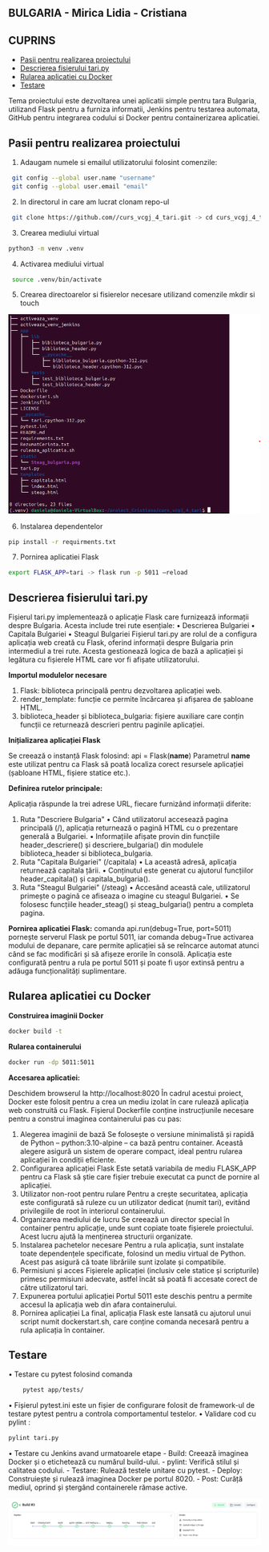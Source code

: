 ## BULGARIA - Mirica Lidia - Cristiana

## CUPRINS
- [Pasii pentru realizarea proiectului](#pasii-pentru-realizarea-proiectului)
- [Descrierea fisierului tari.py](#descrierea-fisierului-tari.py)
- [Rularea aplicatiei cu Docker](#rularea-aplicatiei-cu-docker)
- [Testare](#testare)

Tema proiectului este dezvoltarea unei aplicatii simple pentru tara Bulgaria, utilizand Flask pentru a furniza informatii, Jenkins pentru testarea automata, GitHub pentru integrarea codului si Docker pentru containerizarea aplicatiei.

## Pasii pentru realizarea proiectului

1.	Adaugam numele si emailul utilizatorului folosint comenzile:
```bash
 git config --global user.name "username"
 git config --global user.email "email"
```
2.	In directorul in care am lucrat clonam repo-ul 
```bash
 git clone https://github.com//curs_vcgj_4_tari.git -> cd curs_vcgj_4_tari
```
3.	Crearea mediului virtual 
```bash
python3 -m venv .venv
```
4.	Activarea mediului virtual 
```bash
 source .venv/bin/activate
```
5.	Crearea directoarelor si fisierelor necesare utilizand comenzile mkdir si touch 

![structura](/static/structura.png)

6.	Instalarea dependentelor 
```bash
pip install -r requirments.txt
```
7.	Pornirea aplicatiei Flask 
```bash
export FLASK_APP=tari -> flask run -p 5011 –reload
```
## Descrierea fisierului tari.py

Fișierul tari.py implementează o aplicație Flask care furnizează informații despre Bulgaria. Acesta include trei rute esențiale:
•	Descrierea Bulgariei
•	Capitala Bulgariei
•	Steagul Bulgariei
Fișierul tari.py are rolul de a configura aplicația web creată cu Flask, oferind informații despre Bulgaria prin intermediul a trei rute. Acesta gestionează logica de bază a aplicației și legătura cu fișierele HTML care vor fi afișate utilizatorului.

 **Importul modulelor necesare**
 
1.	Flask: biblioteca principală pentru dezvoltarea aplicației web.
2.	render_template: funcție ce permite încărcarea și afișarea de șabloane HTML.
3.	biblioteca_header și biblioteca_bulgaria: fișiere auxiliare care conțin funcții ce returnează  descrieri pentru paginile aplicației.

 **Inițializarea aplicației Flask** 
 
Se creează o instanță Flask folosind: api = Flask(__name__)
Parametrul __name__ este utilizat pentru ca Flask să poată localiza corect resursele aplicației (șabloane HTML, fișiere statice etc.).

 **Definirea rutelor principale:**
 
 Aplicația răspunde la trei adrese URL, fiecare furnizând informații diferite:
1.	 Ruta "Descriere Bulgaria" 
•	Când utilizatorul accesează pagina principală (/), aplicația returnează o pagină HTML cu o prezentare generală a Bulgariei.
•	Informațiile afișate provin din funcțiile header_descriere() și descriere_bulgaria() din modulele biblioteca_header si  biblioteca_bulgaria.
2.  Ruta "Capitala Bulgariei" (/capitala)
•	La această adresă, aplicația returnează capitala țării.
•	Conținutul este generat cu ajutorul funcțiilor header_capitala() și capitala_bulgaria().
3. Ruta "Steagul Bulgariei" (/steag)
•	Accesând această cale, utilizatorul primește o pagină ce afiseaza o imagine cu steagul Bulgariei.
•	Se folosesc funcțiile header_steag() și steag_bulgaria() pentru a completa pagina.

 **Pornirea aplicatiei Flask:** 
comanda api.run(debug=True, port=5011) pornește serverul Flask pe portul 5011, iar comanda debug=True activarea modului de depanare, care permite aplicației să se reîncarce automat atunci când se fac modificări și să afișeze erorile în consolă.
Aplicația este configurată pentru a rula pe portul 5011 și poate fi ușor extinsă pentru a adăuga funcționalități suplimentare.

## Rularea aplicatiei cu Docker

**Construirea imaginii Docker**

```bash
docker build -t 
```

**Rularea containerului** 

```bash
docker run -dp 5011:5011 
```
**Accesarea aplicatiei:** 

Deschidem browserul la http://localhost:8020 
În cadrul acestui proiect, Docker este folosit pentru a crea un mediu izolat în care rulează aplicația web construită cu Flask. Fișierul Dockerfile conține instrucțiunile necesare pentru a construi imaginea containerului pas cu pas:
1. Alegerea imaginii de bază
Se folosește o versiune minimalistă și rapidă de Python – python:3.10-alpine – ca bază pentru container. Această alegere asigură un sistem de operare compact, ideal pentru rularea aplicației în condiții eficiente.
2. Configurarea aplicației Flask
Este setată variabila de mediu FLASK_APP pentru ca Flask să știe care fișier trebuie executat ca punct de pornire al aplicației.
3. Utilizator non-root pentru rulare
Pentru a crește securitatea, aplicația este configurată să ruleze cu un utilizator dedicat (numit tari), evitând privilegiile de root în interiorul containerului.
4. Organizarea mediului de lucru
Se creează un director special în container pentru aplicație, unde sunt copiate toate fișierele proiectului. Acest lucru ajută la menținerea structurii organizate.
5. Instalarea pachetelor necesare
Pentru a rula aplicația, sunt instalate toate dependențele specificate, folosind un mediu virtual de Python. Acest pas asigură că toate librăriile sunt izolate și compatibile.
6. Permisiuni și acces
Fișierele aplicației (inclusiv cele statice și scripturile) primesc permisiuni adecvate, astfel încât să poată fi accesate corect de către utilizatorul tari.
7. Expunerea portului aplicației
Portul 5011 este deschis pentru a permite accesul la aplicația web din afara containerului.
8. Pornirea aplicației
La final, aplicația Flask este lansată cu ajutorul unui script numit dockerstart.sh, care conține comanda necesară pentru a rula aplicația în container.

## Testare

•	Testare cu pytest folosind comanda 
```bash
    pytest app/tests/
```
•	Fișierul pytest.ini este un fișier de configurare folosit de framework-ul de testare pytest pentru a controla comportamentul testelor. 
•	Validare cod cu pylint : 
```bash
pylint tari.py
```
•	Testare cu Jenkins avand urmatoarele etape 
    -  Build: Creează imaginea Docker și o etichetează cu numărul build-ului.
    -  pylint: Verifică stilul și calitatea codului.
    -  Testare: Rulează testele unitare cu pytest.
    -  Deploy: Construiește și rulează imaginea Docker pe portul 8020.
    - Post: Curăță mediul, oprind și ștergând containerele rămase active.
    
![jenkins](/static/jenkins.png)






